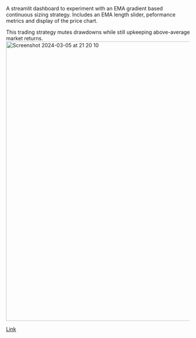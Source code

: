 A streamlit dashboard to experiment with an EMA gradient based continuous sizing strategy.
Includes an EMA length slider, peformance metrics and display of the price chart.

This trading strategy mutes drawdowns while still upkeeping above-average market returns. 
<img width="766" alt="Screenshot 2024-03-05 at 21 20 10" src="https://github.com/dan-ince/Momo-Gradient/assets/92609408/27a3031d-e586-4898-b3cb-ee0b5023c972">


[Link](https://momo-gradient-ffrrozkgcciumynrw7kawu.streamlit.app/) 
